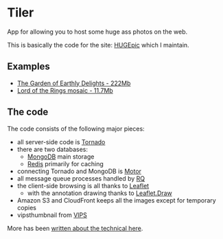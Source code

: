 Tiler
=====

App for allowing you to host some huge ass photos on the web.

This is basically the code for the site: [HUGEpic](http://hugepic.io) which I maintain.

Examples
--------

* [The Garden of Earthly Delights - 222Mb](http://hugepic.io/4ab2ef08b)
* [Lord of the Rings mosaic - 11.7Mb](http://hugepic.io/afacfabeb)

The code
--------

The code consists of the following major pieces:

* all server-side code is [Tornado](http://www.tornadoweb.org/)
* there are two databases:
    * [MongoDB](http://mongodb.org) main storage
    * [Redis](http://redis.io) primarily for caching
* connecting Tornado and MongoDB is [Motor](http://emptysquare.net/motor/)
* all message queue processes handled by [RQ](http://python-rq.org/)
* the client-side browsing is all thanks to [Leaflet](http://leafletjs.com/)
    * with the annotation drawing thanks to [Leaflet.Draw](https://github.com/jacobtoye/Leaflet.draw)
* Amazon S3 and CloudFront keeps all the images except for temporary copies
* vipsthumbnail from [VIPS](http://www.vips.ecs.soton.ac.uk/index.php?title=VIPS)

More has been [written about the technical here](http://www.peterbe.com/plog/introducing-hugepic.io).
